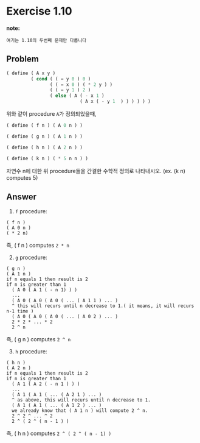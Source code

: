 # Exercise 1.10
**note:**
```
여기는 1.10의 두번째 문제만 다룹니다
```

## Problem
```scheme
( define ( A x y )
         ( cond ( ( = y 0 ) 0 )
                ( ( = x 0 ) ( * 2 y ) )
                ( ( = y 1 ) 2 )
                ( else ( A ( - x 1 )
                           ( A x ( - y 1  ) ) ) ) ) )
```
위와 같이 procedure `A`가 정의되었을때,

```scheme
( define ( f n ) ( A 0 n ) )

( define ( g n ) ( A 1 n ) )

( define ( h n ) ( A 2 n ) )

( define ( k n ) ( * 5 n n ) )
```
자연수 n에 대한 위 procedure들을 간결한 수학적 정의로 나타내시오.
(ex. (k n) computes 5)

## Answer
1. `f` procedure:
```
( f n )
( A 0 n )
( * 2 n)
```
즉, ( f n ) computes `2 * n`

2. `g` procedure:
```
( g n )
( A 1 n )
if n equals 1 then result is 2
if n is greater than 1
  ( A 0 ( A 1 ( - n 1) ) )
  ...
  ( A 0 ( A 0 ( A 0 ( ... ( A 1 1 ) ... )
  ^ this will recurs until n decrease to 1.( it means, it will recurs n-1 time )
  ( A 0 ( A 0 ( A 0 ( ... ( A 0 2 ) ... )
  2 * 2 * ... * 2
  2 ^ n
```
즉, ( g n ) computes `2 ^ n`

3. `h` procedure:
```
( h n )
( A 2 n )
if n equals 1 then result is 2
if n is greater than 1
  ( A 1 ( A 2 ( - n 1 ) ) )
  ...
  ( A 1 ( A 1 ( ... ( A 2 1 ) ... )
  ^ as above, this will recurs until n decrease to 1.
  ( A 1 ( A 1 ( ... ( A 1 2 ) ... )
  we already know that ( A 1 n ) will compute 2 ^ n.
  2 ^ 2 ^ ... ^ 2
  2 ^ ( 2 ^ ( n - 1 ) )
```
즉, ( h n ) computes `2 ^ ( 2 ^ ( n - 1) )`
